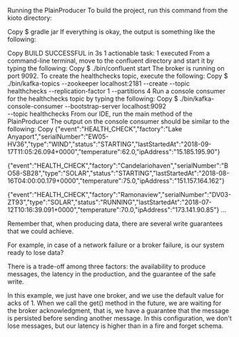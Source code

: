 Running the PlainProducer
To build the project, run this command from the kioto directory:

Copy
$ gradle jar
If everything is okay, the output is something like the following:

Copy
BUILD SUCCESSFUL in 3s
1 actionable task: 1 executed
From a command-line terminal, move to the confluent directory and start it by typing the following:
Copy
$ ./bin/confluent start
The broker is running on port 9092. To create the healthchecks topic, execute the following:
Copy
$ ./bin/kafka-topics --zookeeper localhost:2181 --create --topic             
healthchecks --replication-factor 1 --partitions 4
Run a console consumer for the healthchecks topic by typing the following:
Copy
$ ./bin/kafka-console-consumer --bootstrap-server localhost:9092       
--topic healthchecks
From our IDE, run the main method of the PlainProducer
The output on the console consumer should be similar to the following:
Copy
{"event":"HEALTH_CHECK","factory":"Lake Anyaport","serialNumber":"EW05-HV36","type":"WIND","status":"STARTING","lastStartedAt":"2018-09-17T11:05:26.094+0000","temperature":62.0,"ipAddress":"15.185.195.90"}

{"event":"HEALTH_CHECK","factory":"Candelariohaven","serialNumber":"BO58-SB28","type":"SOLAR","status":"STARTING","lastStartedAt":"2018-08-16T04:00:00.179+0000","temperature":75.0,"ipAddress":"151.157.164.162"}

{"event":"HEALTH_CHECK","factory":"Ramonaview","serialNumber":"DV03-ZT93","type":"SOLAR","status":"RUNNING","lastStartedAt":"2018-07-12T10:16:39.091+0000","temperature":70.0,"ipAddress":"173.141.90.85"}
...
 

Remember that, when producing data, there are several write guarantees that we could achieve.

For example, in case of a network failure or a broker failure, is our system ready to lose data?

There is a trade-off among three factors: the availability to produce messages, the latency in the production, and the guarantee of the safe write.

In this example, we just have one broker, and we use the default value for acks of 1. When we call the get() method in the future, we are waiting for the broker acknowledgment, that is, we have a guarantee that the message is persisted before sending another message. In this configuration, we don't lose messages, but our latency is higher than in a fire and forget schema.
